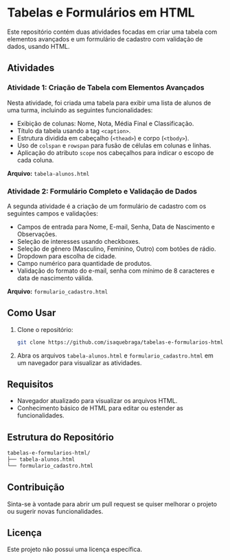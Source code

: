 # Tabelas e Formulários em HTML

Este repositório contém duas atividades focadas em criar uma tabela com elementos avançados e um formulário de cadastro com validação de dados, usando HTML.

## Atividades

### Atividade 1: Criação de Tabela com Elementos Avançados

Nesta atividade, foi criada uma tabela para exibir uma lista de alunos de uma turma, incluindo as seguintes funcionalidades:

- Exibição de colunas: Nome, Nota, Média Final e Classificação.
- Título da tabela usando a tag `<caption>`.
- Estrutura dividida em cabeçalho (`<thead>`) e corpo (`<tbody>`).
- Uso de `colspan` e `rowspan` para fusão de células em colunas e linhas.
- Aplicação do atributo `scope` nos cabeçalhos para indicar o escopo de cada coluna.

**Arquivo:** `tabela-alunos.html`

### Atividade 2: Formulário Completo e Validação de Dados

A segunda atividade é a criação de um formulário de cadastro com os seguintes campos e validações:

- Campos de entrada para Nome, E-mail, Senha, Data de Nascimento e Observações.
- Seleção de interesses usando checkboxes.
- Seleção de gênero (Masculino, Feminino, Outro) com botões de rádio.
- Dropdown para escolha de cidade.
- Campo numérico para quantidade de produtos.
- Validação do formato do e-mail, senha com mínimo de 8 caracteres e data de nascimento válida.

**Arquivo:** `formulario_cadastro.html`

## Como Usar

1. Clone o repositório:

   ```bash
   git clone https://github.com/isaquebraga/tabelas-e-formularios-html.git
   ```

2. Abra os arquivos `tabela-alunos.html` e `formulario_cadastro.html` em um navegador para visualizar as atividades.

## Requisitos

- Navegador atualizado para visualizar os arquivos HTML.
- Conhecimento básico de HTML para editar ou estender as funcionalidades.

## Estrutura do Repositório

```bash
tabelas-e-formularios-html/
├── tabela-alunos.html
└── formulario_cadastro.html
```

## Contribuição

Sinta-se à vontade para abrir um pull request se quiser melhorar o projeto ou sugerir novas funcionalidades.

## Licença

Este projeto não possui uma licença específica.
